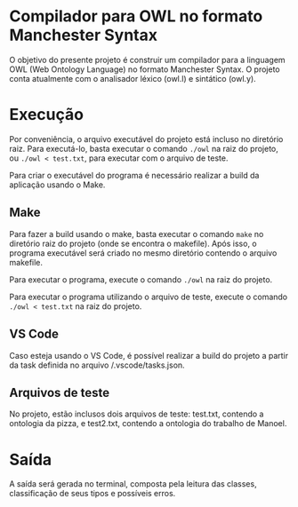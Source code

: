 # Compilador para OWL no formato Manchester Syntax

O objetivo do presente projeto é construir um compilador para a linguagem OWL (Web Ontology Language) no formato Manchester Syntax. O projeto conta atualmente com o analisador léxico (owl.l) e sintático (owl.y).

# Execução

Por conveniência, o arquivo executável do projeto está incluso no diretório raiz. Para executá-lo, basta executar o comando `./owl` na raiz do projeto, ou `./owl < test.txt`, para executar com o arquivo de teste.

Para criar o executável do programa é necessário realizar a build da aplicação usando o Make.

## Make

Para fazer a build usando o make, basta executar o comando `make` no diretório raiz do projeto (onde se encontra o makefile). Após isso, o programa executável será criado no mesmo diretório contendo o arquivo makefile.

Para executar o programa, execute o comando `./owl` na raiz do projeto. 

Para executar o programa utilizando o arquivo de teste, execute o comando `./owl < test.txt` na raiz do projeto. 

## VS Code

Caso esteja usando o VS Code, é possível realizar a build do projeto a partir da task definida no arquivo /.vscode/tasks.json.

## Arquivos de teste

No projeto, estão inclusos dois arquivos de teste: test.txt, contendo a ontologia da pizza, e test2.txt, contendo a ontologia do trabalho de Manoel.

# Saída

A saída será gerada no terminal, composta pela leitura das classes, classificação de seus tipos e possíveis erros.

